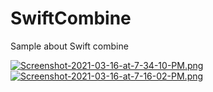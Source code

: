 # SwiftCombine
Sample about Swift combine

[![Screenshot-2021-03-16-at-7-34-10-PM.png](https://i.postimg.cc/DZ4CN7NL/Screenshot-2021-03-16-at-7-34-10-PM.png)](https://postimg.cc/CBYHBpSx)
[![Screenshot-2021-03-16-at-7-16-02-PM.png](https://i.postimg.cc/pdhYWqBt/Screenshot-2021-03-16-at-7-16-02-PM.png)](https://postimg.cc/HJm730KS)
